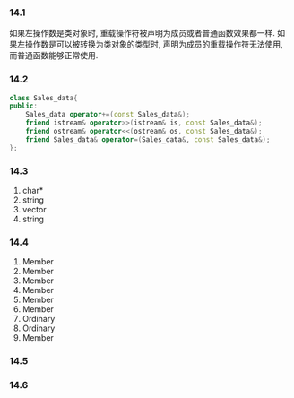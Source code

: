 ### 14.1
如果左操作数是类对象时, 重载操作符被声明为成员或者普通函数效果都一样.
如果左操作数是可以被转换为类对象的类型时, 声明为成员的重载操作符无法使用, 而普通函数能够正常使用.

### 14.2

```c++
class Sales_data{
public:
    Sales_data operator+=(const Sales_data&);
    friend istream& operator>>(istream& is, const Sales_data&);
    friend ostream& operator<<(ostream& os, const Sales_data&);
    friend Sales_data& operator=(Sales_data&, const Sales_data&);
};

```

### 14.3
1. char*
2. string
3. vector<string>
4. string

### 14.4
1. Member 
2. Member
3. Member
4. Member
5. Member
6. Member
7. Ordinary
8. Ordinary
9. Member

### 14.5

### 14.6

